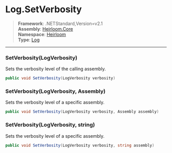 # Log.SetVerbosity

> **Framework**: .NETStandard,Version=v2.1  
> **Assembly**: [Heirloom.Core][0]  
> **Namespace**: [Heirloom][0]  
> **Type**: [Log][1]  

--------------------------------------------------------------------------------

### SetVerbosity(LogVerbosity)

Sets the verbosity level of the calling assembly.

```cs
public void SetVerbosity(LogVerbosity verbosity)
```

### SetVerbosity(LogVerbosity, Assembly)

Sets the verbosity level of a specific assembly.

```cs
public void SetVerbosity(LogVerbosity verbosity, Assembly assembly)
```

### SetVerbosity(LogVerbosity, string)

Sets the verbosity level of a specific assembly.

```cs
public void SetVerbosity(LogVerbosity verbosity, string assembly)
```

[0]: ..\Heirloom.Core.md
[1]: Heirloom.Log.md
